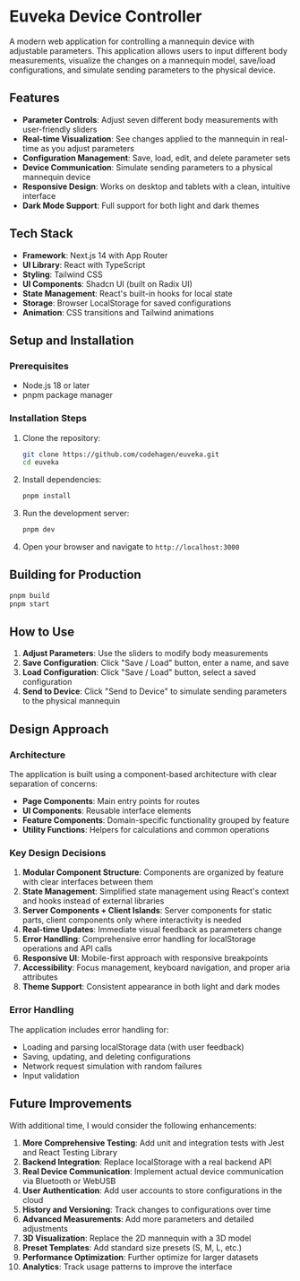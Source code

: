 # Euveka Device Controller

A modern web application for controlling a mannequin device with adjustable parameters. This application allows users to input different body measurements, visualize the changes on a mannequin model, save/load configurations, and simulate sending parameters to the physical device.

## Features

- **Parameter Controls**: Adjust seven different body measurements with user-friendly sliders
- **Real-time Visualization**: See changes applied to the mannequin in real-time as you adjust parameters
- **Configuration Management**: Save, load, edit, and delete parameter sets
- **Device Communication**: Simulate sending parameters to a physical mannequin device
- **Responsive Design**: Works on desktop and tablets with a clean, intuitive interface
- **Dark Mode Support**: Full support for both light and dark themes

## Tech Stack

- **Framework**: Next.js 14 with App Router
- **UI Library**: React with TypeScript
- **Styling**: Tailwind CSS
- **UI Components**: Shadcn UI (built on Radix UI)
- **State Management**: React's built-in hooks for local state
- **Storage**: Browser LocalStorage for saved configurations
- **Animation**: CSS transitions and Tailwind animations

## Setup and Installation

### Prerequisites

- Node.js 18 or later
- pnpm package manager

### Installation Steps

1. Clone the repository:
   ```bash
   git clone https://github.com/codehagen/euveka.git
   cd euveka
   ```

2. Install dependencies:
   ```bash
   pnpm install
   ```

3. Run the development server:
   ```bash
   pnpm dev
   ```

4. Open your browser and navigate to `http://localhost:3000`

## Building for Production

```bash
pnpm build
pnpm start
```

## How to Use

1. **Adjust Parameters**: Use the sliders to modify body measurements
2. **Save Configuration**: Click "Save / Load" button, enter a name, and save
3. **Load Configuration**: Click "Save / Load" button, select a saved configuration
4. **Send to Device**: Click "Send to Device" to simulate sending parameters to the physical mannequin

## Design Approach

### Architecture

The application is built using a component-based architecture with clear separation of concerns:

- **Page Components**: Main entry points for routes
- **UI Components**: Reusable interface elements
- **Feature Components**: Domain-specific functionality grouped by feature
- **Utility Functions**: Helpers for calculations and common operations

### Key Design Decisions

1. **Modular Component Structure**: Components are organized by feature with clear interfaces between them
2. **State Management**: Simplified state management using React's context and hooks instead of external libraries
3. **Server Components + Client Islands**: Server components for static parts, client components only where interactivity is needed
4. **Real-time Updates**: Immediate visual feedback as parameters change
5. **Error Handling**: Comprehensive error handling for localStorage operations and API calls
6. **Responsive UI**: Mobile-first approach with responsive breakpoints
7. **Accessibility**: Focus management, keyboard navigation, and proper aria attributes
8. **Theme Support**: Consistent appearance in both light and dark modes

### Error Handling

The application includes error handling for:

- Loading and parsing localStorage data (with user feedback)
- Saving, updating, and deleting configurations
- Network request simulation with random failures
- Input validation

## Future Improvements

With additional time, I would consider the following enhancements:

1. **More Comprehensive Testing**: Add unit and integration tests with Jest and React Testing Library
2. **Backend Integration**: Replace localStorage with a real backend API
3. **Real Device Communication**: Implement actual device communication via Bluetooth or WebUSB
4. **User Authentication**: Add user accounts to store configurations in the cloud
5. **History and Versioning**: Track changes to configurations over time
6. **Advanced Measurements**: Add more parameters and detailed adjustments
7. **3D Visualization**: Replace the 2D mannequin with a 3D model
8. **Preset Templates**: Add standard size presets (S, M, L, etc.)
9. **Performance Optimization**: Further optimize for larger datasets
10. **Analytics**: Track usage patterns to improve the interface

